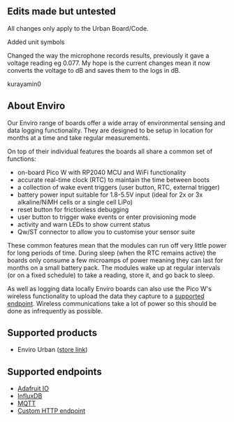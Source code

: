 ## Edits made but untested
All changes only apply to the Urban Board/Code.

Added unit symbols

Changed the way the microphone records results, previously it gave a voltage reading eg 0.077. My hope is the current changes mean it now converts the voltage to dB and saves them to the logs in dB.

kurayamin0

## About Enviro

Our Enviro range of boards offer a wide array of environmental sensing and data logging functionality. They are designed to be setup in location for months at a time and take regular measurements.

On top of their individual features the boards all share a common set of functions:

- on-board Pico W with RP2040 MCU and WiFi functionality
- accurate real-time clock (RTC) to maintain the time between boots
- a collection of wake event triggers (user button, RTC, external trigger)
- battery power input suitable for 1.8-5.5V input (ideal for 2x or 3x alkaline/NiMH cells or a single cell LiPo)
- reset button for frictionless debugging
- user button to trigger wake events or enter provisioning mode
- activity and warn LEDs to show current status
- Qw/ST connector to allow you to customise your sensor suite

These common features mean that the modules can run off very little power for long periods of time. During sleep (when the RTC remains active) the boards only consume a few microamps of power meaning they can last for months on a small battery pack. The modules wake up at regular intervals (or on a fixed schedule) to take a reading, store it, and go back to sleep.

As well as logging data locally Enviro boards can also use the Pico W's wireless functionality to upload the data they capture to a [supported endpoint](#supported-endpoints). Wireless communications take a lot of power so this should be done as infrequently as possible.


## Supported products
- Enviro Urban ([store link](https://shop.pimoroni.com/products/enviro-urban))

## Supported endpoints
- [Adafruit IO](documentation/destinations/adafruit-io.md)
- [InfluxDB](documentation/destinations/influxdb.md)
- [MQTT](documentation/destinations/mqtt.md)
- [Custom HTTP endpoint](documentation/destinations/custom-http-endpoint.md)

